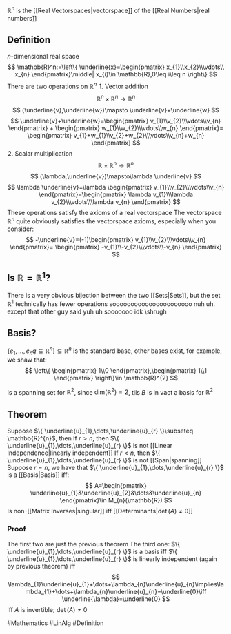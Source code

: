 $\mathbb{R}^n$ is the [[Real Vectorspaces|vectorspace]] of the [[Real Numbers|real numbers]]
## Definition
$n$-dimensional real space
$$
\mathbb{R}^n:=\left\{  \underline{x}=\begin{pmatrix}
x_{1}\\x_{2}\\\vdots\\ x_{n}
\end{pmatrix}\middle| x_{i}\in \mathbb{R},0\leq i\leq n  \right\}
$$
There are two operations on $\mathbb{R}^n$
$\hspace{0pt}1$. Vector addition
$$
\mathbb{R}^n\times \mathbb{R}^n\to \mathbb{R}^n
$$
$$
(\underline{v},\underline{w})\mapsto  \underline{v}+\underline{w}
$$
$$
\underline{v}+\underline{w}=\begin{pmatrix}
v_{1}\\v_{2}\\\vdots\\v_{n}
\end{pmatrix}
+
\begin{pmatrix}
w_{1}\\w_{2}\\\vdots\\w_{n}
\end{pmatrix}=
\begin{pmatrix}
v_{1}+w_{1}\\v_{2}+w_{2}\\\vdots\\v_{n}+w_{n}
\end{pmatrix}
$$
$\hspace{0pt}2$. Scalar multiplication
$$
\mathbb{R}\times\mathbb{R}^n\to \mathbb{R}^n
$$
$$
(\lambda,\underline{v})\mapsto\lambda \underline{v}
$$
$$
\lambda \underline{v}=\lambda \begin{pmatrix}
v_{1}\\v_{2}\\\vdots\\v_{n}
\end{pmatrix}=\begin{pmatrix}
\lambda v_{1}\\\lambda v_{2}\\\vdots\\\lambda v_{n}
\end{pmatrix}
$$
These operations satisfy the axioms of a real vectorspace
The vectorspace $\mathbb{R}^n$ quite obviously satisfies the vectorspace axioms, especially when you consider:
$$
-\underline{v}=(-1)\begin{pmatrix}
v_{1}\\v_{2}\\\vdots\\v_{n}
\end{pmatrix}=
\begin{pmatrix}
-v_{1}\\-v_{2}\\\vdots\\-v_{n}
\end{pmatrix}
$$
## Is $\mathbb{R}=\mathbb{R}^1$?
There is a very obvious bijection between the two [[Sets|Sets]], but the set $\mathbb{R}^1$ technically has fewer operations soooooooooooooooooooooo nuh uh. except that other guy said yuh uh sooooooo idk \shrugh
## Basis?
$\{ e_{1},\dots,e_{n}q\subseteq \mathbb{R}^{n}  \}\subseteq \mathbb{R}^{n}$ is the standard base, other bases exist, for example, we shaw that:
$$
\left\{  
\begin{pmatrix}
1\\0
\end{pmatrix},\begin{pmatrix}
1\\1
\end{pmatrix}
 \right\}\in \mathbb{R}^{2}
$$

Is a spanning set for $\mathbb{R}^{2}$, since $\text{dim}(\mathbb{R}^{2})=2$, tiis $B$ is in vact a basis for $\mathbb{R}^{2}$

## Theorem
Suppose $\{ \underline{u}_{1},\dots,\underline{u}_{r} \}\subseteq \mathbb{R}^{n}$, then
If $r>n$, then $\{ \underline{u}_{1},\dots,\underline{u}_{r} \}$ is not [[Linear Independence|linearly independent]]
If $r<n$, then $\{ \underline{u}_{1},\dots,\underline{u}_{r} \}$ is not [[Span|spanning]]
Suppose $r=n$, we have that $\{ \underline{u}_{1},\dots,\underline{u}_{r} \}$ is a [[Basis|Basis]] iff:
$$
A=\begin{pmatrix}
\underline{u}_{1}&\underline{u}_{2}&\dots&\underline{u}_{n}
\end{pmatrix}\in M_{n}(\mathbb{R})
$$
Is non-[[Matrix Inverses|singular]] iff [[Determinants|$\det(A)\neq 0$]]
### Proof
The first two are just the previous theorem
The third one: $\{ \underline{u}_{1},\dots,\underline{u}_{r} \}$ is a basis iff $\{ \underline{u}_{1},\dots,\underline{u}_{r} \}$ is linearly independent (again by previous theorem) iff
$$
\lambda_{1}\underline{u}_{1}+\dots+\lambda_{n}\underline{u}_{n}\implies\lambda_{1}+\dots+\lambda_{n}\underline{u}_{n}=\underline{0}\iff \underline{\lambda}=\underline{0}
$$
iff $A$ is invertible; $\det(A)\neq 0$



#Mathematics #LinAlg #Definition